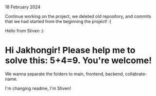 18 February 2024

Continue working on the project, we deleted old repository, and commits that we had started from the beginning the project! :(

Hello from Stiven :)

# Hi Jakhongir! Please help me to solve this: 5+4=9. You're welcome!

We wanna separate the folders to main, frontend, backend, collabrate-name.

I'm changing readme, I'm Stiven!

